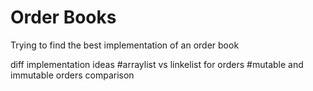 # Order Books

Trying to find the best implementation of an order book

diff implementation ideas
#arraylist vs linkelist for orders
#mutable and immutable orders comparison

